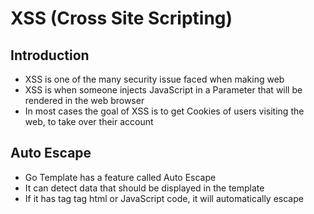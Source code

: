 # XSS (Cross Site Scripting)

## Introduction
- XSS is one of the many security issue faced when making web
- XSS is when someone injects JavaScript in a Parameter that will be rendered in the web browser
- In most cases the goal of XSS is to get Cookies of users visiting the web, to take over their account

## Auto Escape
- Go Template has a feature called Auto Escape
- It can detect data that should be displayed in the template
- If it has tag tag html or JavaScript code, it will automatically escape
